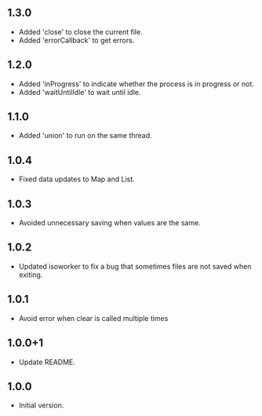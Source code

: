 ## 1.3.0
- Added 'close' to close the current file.
- Added 'errorCallback' to get errors.

## 1.2.0
- Added 'inProgress' to indicate whether the process is in progress or not.
- Added 'waitUntilIdle' to wait until idle.

## 1.1.0
- Added 'union' to run on the same thread.

## 1.0.4
- Fixed data updates to Map and List.

## 1.0.3
- Avoided unnecessary saving when values are the same.

## 1.0.2
- Updated isoworker to fix a bug that sometimes files are not saved when exiting.

## 1.0.1
- Avoid error when clear is called multiple times

## 1.0.0+1
- Update README.

## 1.0.0
- Initial version.
